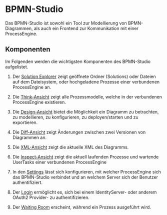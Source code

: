# BPMN-Studio

Das BPMN-Studio ist sowohl ein Tool zur Modellierung von BPMN-Diagrammen,
als auch ein Frontend zur Kommunikation mit einer ProcessEngine.

## Komponenten

Im Folgenden werden die wichtigsten Komponenten des BPMN-Studio aufgelistet.

1. Der [Solution Explorer](components/solution-explorer/solution-explorer.md)
   zeigt geöffnete Ordner (Solutions) oder Dateien auf dem Dateisystem, oder
   hochgeladene Prozesse einer verbundenen ProcessEngine an.

1. Die [Think-Ansicht](components/plan-view/plan-view.md) zeigt alle
   Prozessmodelle, welche in der verbundenen ProcessEngine existieren.

1. Die [Design-Ansicht](components/design-view/design-view.md) bietet die
   Möglichkeit ein Diagramm zu betrachten, zu modellieren, zu konfigurieren, zu
   deployen/starten und zu exportieren.

1. Die [Diff-Ansicht](components/diff-view/diff-view.md) zeigt Änderungen
   zwischen zwei Versionen von Diagrammen an.

1. Die [XML-Ansicht](components/xml-view/xml-view.md) zeigt die aktuelle XML
   des Diagramms.

1. Die [Inspect-Ansicht](components/dashboard/dashboard.md) zeigt die aktuell
   laufenden Prozesse und wartende UserTasks einer verbundenen ProcessEngine

1. In den [Settings](components/settings/settings.md) lässt sich konfigurieren,
   mit welcher ProcessEngine sich das BPMN-Studio verbindet und an welchem
   Server sich der Benutzer authentifiziert.

1. Der [Login](components/login/login.md) ermöglicht es, sich bei einem
   IdentityServer- oder anderem OAuth2 Provider- zu authentifizieren.

1. Der [Waiting Room](components/waiting-room/waiting-room.md) erscheint,
   während ein Prozess ausgeführt wird.
